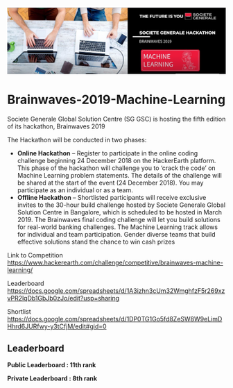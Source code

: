 ![title](bw.JPG)

# Brainwaves-2019-Machine-Learning

Societe Generale Global Solution Centre (SG GSC) is hosting the fifth edition of its hackathon, Brainwaves 2019

The Hackathon will be conducted in two phases:

* **Online Hackathon** – Register to participate in the online coding challenge beginning 24 December 2018 on the HackerEarth platform. This phase of the hackathon will challenge you to ‘crack the code’ on Machine Learning problem statements. The details of the challenge will be shared at the start of the event (24 December 2018). You may participate as an individual or as a team.
* **Offline Hackathon** – Shortlisted participants will receive exclusive invites to the 30-hour build challenge hosted by Societe Generale Global Solution Centre in Bangalore, which is scheduled to be hosted in March 2019. The Brainwaves final coding challenge will let you build solutions for real-world banking challenges. The Machine Learning track allows for individual and team participation. Gender diverse teams that build effective solutions stand the chance to win cash prizes

Link to Competition
https://www.hackerearth.com/challenge/competitive/brainwaves-machine-learning/

Leaderboard
https://docs.google.com/spreadsheets/d/1A3izhn3cUm32WmghfzF5r269xzvPR2lqDb1GbJb0zJo/edit?usp=sharing

Shortlist
https://docs.google.com/spreadsheets/d/1DP0TG1Go5fd8ZeSW8W9eLimDHhrd6JURfwy-y3tCfjM/edit#gid=0

## Leaderboard

**Public Leaderboard : 11th rank**

**Private Leaderboard : 8th rank**

